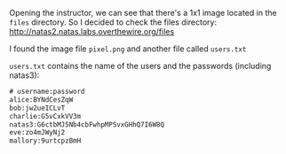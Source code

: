 Opening the instructor, we can see that there's a 1x1 image located in the `files` directory. So I decided to check the files directory: http://natas2.natas.labs.overthewire.org/files

I found the image file `pixel.png` and another file called `users.txt`

`users.txt` contains the name of the users and the passwords (including natas3):
```txt
# username:password
alice:BYNdCesZqW
bob:jw2ueICLvT
charlie:G5vCxkVV3m
natas3:G6ctbMJ5Nb4cbFwhpMPSvxGHhQ7I6W8Q
eve:zo4mJWyNj2
mallory:9urtcpzBmH
```